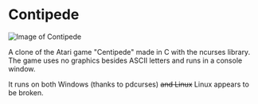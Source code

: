 # Contipede

![Image of Contipede](http://i.imgur.com/G7fgPMk.png)

A clone of the Atari game "Centipede" made in C with the ncurses library. The game uses no graphics besides ASCII letters and runs in a console window.

It runs on both Windows (thanks to pdcurses) ~~and Linux~~ Linux appears to be broken.
